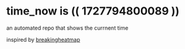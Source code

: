 # time_now is (( 1727794800089 ))

an automated repo that shows the currnent time

inspired by [breakingheatmap](https://github.com/breakingheatmap/breakingheatmap)